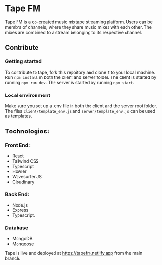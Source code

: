 # Tape FM

Tape FM is a co-created music mixtape streaming platform. Users can be membrs of channels, where they share music mixes with each other. The mixes are combined to a stream belonging to its respective channel.

## Contribute

### Getting started
To contribute to tape, fork this repoitory and clone it to your local machine.
Run `npm install` in both the client and server folder.
The client is started by running `npm run dev`.
The server is started by running `npm start`.

### Local environment
Make sure you set up a .env file in both the client and the server root folder. The files `client/template_env.js` and `server/template_env.js` can be used as templates.

## Technologies:
### Front End:
- React
- Tailwind CSS
- Typescript
- Howler
- Wavesurfer JS
- Cloudinary

### Back End:
- Node.js
- Express
- Typescript.

### Database
- MongoDB
- Mongoose


Tape is live and deployed at https://tapefm.netlify.app from the main branch.

